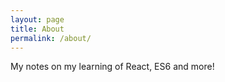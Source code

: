 ```yaml
---
layout: page
title: About
permalink: /about/
---
```


My notes on my learning of React, ES6 and more!
